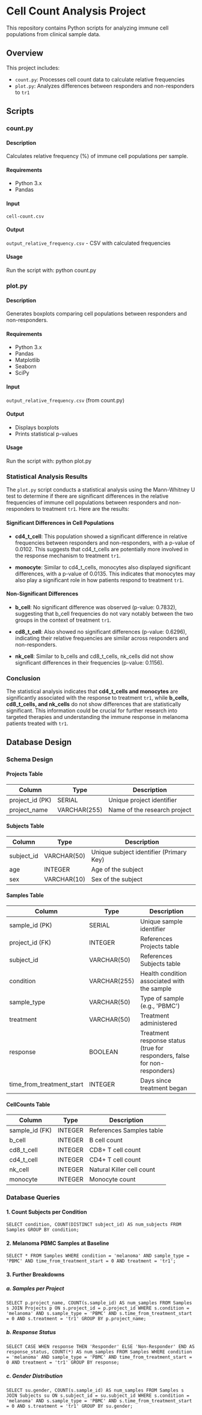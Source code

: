 # Cell Count Analysis Project

This repository contains Python scripts for analyzing immune cell populations from clinical sample data.

## Overview

This project includes:
- `count.py`: Processes cell count data to calculate relative frequencies
- `plot.py`: Analyzes differences between responders and non-responders to `tr1`

## Scripts

### count.py

#### Description
Calculates relative frequency (%) of immune cell populations per sample.

#### Requirements
- Python 3.x
- Pandas

#### Input
`cell-count.csv` 

#### Output
`output_relative_frequency.csv` - CSV with calculated frequencies

#### Usage
Run the script with:
    python count.py

### plot.py

#### Description
Generates boxplots comparing cell populations between responders and non-responders.

#### Requirements
- Python 3.x
- Pandas
- Matplotlib
- Seaborn
- SciPy

#### Input
`output_relative_frequency.csv` (from count.py)

#### Output
- Displays boxplots
- Prints statistical p-values

#### Usage
Run the script with:
    python plot.py

### Statistical Analysis Results

The `plot.py` script conducts a statistical analysis using the Mann-Whitney U test to determine if there are significant differences in the relative frequencies of immune cell populations between responders and non-responders to treatment `tr1`. Here are the results:

#### Significant Differences in Cell Populations

- **cd4_t_cell**: This population showed a significant difference in relative frequencies between responders and non-responders, with a p-value of 0.0102. This suggests that cd4_t_cells are potentially more involved in the response mechanism to treatment `tr1`.

- **monocyte**: Similar to cd4_t_cells, monocytes also displayed significant differences, with a p-value of 0.0135. This indicates that monocytes may also play a significant role in how patients respond to treatment `tr1`.

#### Non-Significant Differences

- **b_cell**: No significant difference was observed (p-value: 0.7832), suggesting that b_cell frequencies do not vary notably between the two groups in the context of treatment `tr1`.

- **cd8_t_cell**: Also showed no significant differences (p-value: 0.6296), indicating their relative frequencies are similar across responders and non-responders.

- **nk_cell**: Similar to b_cells and cd8_t_cells, nk_cells did not show significant differences in their frequencies (p-value: 0.1156).

### Conclusion

The statistical analysis indicates that **cd4_t_cells and monocytes** are significantly associated with the response to treatment `tr1`, while **b_cells, cd8_t_cells, and nk_cells** do not show differences that are statistically significant. This information could be crucial for further research into targeted therapies and understanding the immune response in melanoma patients treated with `tr1`.


## Database Design

### Schema Design

#### Projects Table
| Column | Type | Description |
|--------|------|-------------|
| project_id (PK) | SERIAL | Unique project identifier |
| project_name | VARCHAR(255) | Name of the research project |

#### Subjects Table
| Column | Type | Description |
|--------|------|-------------|
| subject_id | VARCHAR(50) | Unique subject identifier (Primary Key) |
| age | INTEGER | Age of the subject |
| sex | VARCHAR(10) | Sex of the subject |

#### Samples Table
| Column | Type | Description |
|--------|------|-------------|
| sample_id (PK) | SERIAL | Unique sample identifier |
| project_id (FK) | INTEGER | References Projects table |
| subject_id | VARCHAR(50) | References Subjects table |
| condition | VARCHAR(255) | Health condition associated with the sample |
| sample_type | VARCHAR(50) | Type of sample (e.g., 'PBMC') |
| treatment | VARCHAR(50) | Treatment administered |
| response | BOOLEAN | Treatment response status (true for responders, false for non-responders) |
| time_from_treatment_start | INTEGER | Days since treatment began |

#### CellCounts Table
| Column | Type | Description |
|--------|------|-------------|
| sample_id (FK) | INTEGER | References Samples table |
| b_cell | INTEGER | B cell count |
| cd8_t_cell | INTEGER | CD8+ T cell count |
| cd4_t_cell | INTEGER | CD4+ T cell count |
| nk_cell | INTEGER | Natural Killer cell count |
| monocyte | INTEGER | Monocyte count |

### Database Queries

#### 1. Count Subjects per Condition


    SELECT condition, COUNT(DISTINCT subject_id) AS num_subjects FROM Samples GROUP BY condition;

#### 2. Melanoma PBMC Samples at Baseline

    SELECT * FROM Samples WHERE condition = 'melanoma' AND sample_type = 'PBMC' AND time_from_treatment_start = 0 AND treatment = 'tr1';

#### 3. Further Breakdowns

##### a. Samples per Project

    SELECT p.project_name, COUNT(s.sample_id) AS num_samples FROM Samples s JOIN Projects p ON s.project_id = p.project_id WHERE s.condition = 'melanoma' AND s.sample_type = 'PBMC' AND s.time_from_treatment_start = 0 AND s.treatment = 'tr1' GROUP BY p.project_name;

##### b. Response Status

    SELECT CASE WHEN response THEN 'Responder' ELSE 'Non-Responder' END AS response_status, COUNT(*) AS num_samples FROM Samples WHERE condition = 'melanoma' AND sample_type = 'PBMC' AND time_from_treatment_start = 0 AND treatment = 'tr1' GROUP BY response;

##### c. Gender Distribution

    SELECT su.gender, COUNT(s.sample_id) AS num_samples FROM Samples s JOIN Subjects su ON s.subject_id = su.subject_id WHERE s.condition = 'melanoma' AND s.sample_type = 'PBMC' AND s.time_from_treatment_start = 0 AND s.treatment = 'tr1' GROUP BY su.gender;
